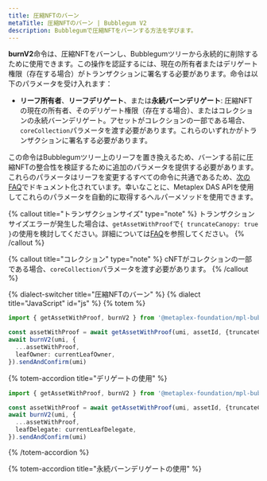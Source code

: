 ```yaml
---
title: 圧縮NFTのバーン
metaTitle: 圧縮NFTのバーン | Bubblegum V2
description: Bubblegumで圧縮NFTをバーンする方法を学びます。
---
```


**burnV2**命令は、圧縮NFTをバーンし、Bubblegumツリーから永続的に削除するために使用できます。この操作を認証するには、現在の所有者またはデリゲート権限（存在する場合）がトランザクションに署名する必要があります。命令は以下のパラメータを受け入れます：

- **リーフ所有者**、**リーフデリゲート**、または**永続バーンデリゲート**: 圧縮NFTの現在の所有者、そのデリゲート権限（存在する場合）、またはコレクションの永続バーンデリゲート。アセットがコレクションの一部である場合、`coreCollection`パラメータを渡す必要があります。これらのいずれかがトランザクションに署名する必要があります。

この命令はBubblegumツリー上のリーフを置き換えるため、バーンする前に圧縮NFTの整合性を検証するために追加のパラメータを提供する必要があります。これらのパラメータはリーフを変更するすべての命令に共通であるため、[次のFAQ](/jp/bubblegum-v2/faq#replace-leaf-instruction-arguments)でドキュメント化されています。幸いなことに、Metaplex DAS APIを使用してこれらのパラメータを自動的に取得するヘルパーメソッドを使用できます。

{% callout title="トランザクションサイズ" type="note" %}
トランザクションサイズエラーが発生した場合は、`getAssetWithProof`で`{ truncateCanopy: true }`の使用を検討してください。詳細については[FAQ](/jp/bubblegum-v2/faq#replace-leaf-instruction-arguments)を参照してください。
{% /callout %}

{% callout title="コレクション" type="note" %}
cNFTがコレクションの一部である場合、`coreCollection`パラメータを渡す必要があります。
{% /callout %}

{% dialect-switcher title="圧縮NFTのバーン" %}
{% dialect title="JavaScript" id="js" %}
{% totem %}

```ts
import { getAssetWithProof, burnV2 } from '@metaplex-foundation/mpl-bubblegum';

const assetWithProof = await getAssetWithProof(umi, assetId, {truncateCanopy: true});
await burnV2(umi, {
  ...assetWithProof,
  leafOwner: currentLeafOwner,
}).sendAndConfirm(umi)
```

{% totem-accordion title="デリゲートの使用" %}

```ts
import { getAssetWithProof, burnV2 } from '@metaplex-foundation/mpl-bubblegum'

const assetWithProof = await getAssetWithProof(umi, assetId, {truncateCanopy: true});
await burnV2(umi, {
  ...assetWithProof,
  leafDelegate: currentLeafDelegate,
}).sendAndConfirm(umi)
```

{% /totem-accordion %}

{% totem-accordion title="永続バーンデリゲートの使用" %}